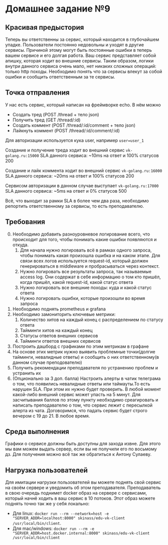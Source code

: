 # Домашнее задание №9

## Красивая предыстория

Теперь вы ответственны за сервис, который находится в глубочайшем
упадке. Пользователи постоянно недовольны и уходят в другие сервисы.
Причиной этому могут быть постоянные ошибки в теперь вашем сервисе и
его долгая работа. Ваш сервис представляет собой апишку, которая
ходит во внешние сервисы. Таким образом, логики внутри данного сервиса
очень мало, нет никаких сложных операций: только http походы. Необходимо
понять что за сервисы влекут за собой ошибки и сообщить ответственным за
те сервисы.

## Точка отправления

У нас есть сервис, который написан на фреймворке echo. В нём можно

- Создать тред (POST /thread + тело json)
- Получить тред (GET /thread/:id)
- Создать коммент (POST /thread/:id/comment + тело json)
- Лайкнуть коммент (POST /thread/:id/comment/:id)

Для авторизации используется кука user, например `user=user_1`

Создание и получение треда ходит во внешний сервис `vk-golang.ru:15000`
SLA данного сервиса: ~10ms на ответ и 100% статусов 200

Создание и лайк коммента ходит во внешний сервис `vk-golang.ru:16000`
SLA данного сервиса: ~20ms на ответ и 100% статусов 200

Сервисом авторизации в данном случае выступает `vk-golang.ru:17000`
SLA данного сервиса: ~5ms на ответ и 0% статусов 500

Всё, что выходит за рамки SLA в более чем два раза, необходимо репортить
ответственному за сервисы, то есть преподавателю.

## Требования

0. Необходимо добавить разноуровневое логирование всего, что происходит
для того, чтобы понимать какие ошибки появляются и откуда.
   1. Для начала нужно логировать всё в рамках одного запроса, чтобы понимать
   какая произошла ошибка и на каком этапе. Для связи всех логов используется
   request-id, который должен генерироваться в middleware и пробрасываться через контекст.
   2. Нужно логировать все результаты запроса, так называемые access log. Они содержат в
   себе информацию о том кто пришёл, когда пришёл, какой request-id, какой статус ответа
   3. Нужно логировать все внешние походы: куда и какой статус ответа
   4. Нужно логировать ошибки, которые произошли во время запроса
1. Необходимо поднять prometheus и grafana
2. Необходимо замониторить ключевые метрики:
   1. Количество хитов на каждый конец с распределением по статусу ответа
   2. Тайминги хитов на каждый конец
   3. Статусы ответов внешних сервисов
   4. Тайминги ответов внешних сервисов
3. Построить дашборд с графиками по этим метрикам в графане
4. На основе этих метрик нужно выявить проблемные точки(долгие тайминги, невалидные ответы) и сообщить о них ответственному(в данном случае преподователю)
5. Получить рекомендации преподавателя по устранению проблем и устранить их
6. (Опционально за 3 доп. балла) Настроить алерты в чатик
телеграма о том, что появились невалидные ответы или таймауты.То
есть нарушен SLA. При этом их нужно будет проверить. В любой
момент какой-либо внешний сервис может упасть на 5 минут. Для
засчитывания баллов по этому пункту необходимо среагировать и
написать преподавателю о том, что сервис лежит с пересылкой
алерта из чата. Договоримся, что падать сервис будет строго вечером
с 19 до 21. В любое время.

## Среда выполнения

Графики о сервисе должны быть доступны для захода извне. Для
этого мы вам можем выдать сервер, если вы не получили его
по восьмому дз. Для получения можно всё так же обратиться к
Антону Сулаеву.

## Нагрузка пользователей

Для имитации нагрузки пользователей вы можете поднять свой сервис
на своём сервере и уведомить об этом преподавателя. Преподаватель в свою
очередь поднимет docker образ на сервере с сервисами, который начнё ходить
в ваш сервис в 10 потоков. Этот образ можете поднять точно так же у себя
локально:

- Для linux: `docker run --rm --network=host -e "SERVER_ADDR=localhost:8000" skinass/edu-vk-client /usr/local/bin/client`.
- Для mac/windows: `docker run --rm -e "SERVER_ADDR=host.docker.internal:8000" skinass/edu-vk-client /usr/local/bin/client`
